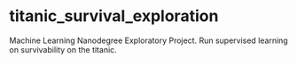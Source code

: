 # titanic_survival_exploration
Machine Learning Nanodegree Exploratory Project. Run supervised learning on survivability on the titanic.
